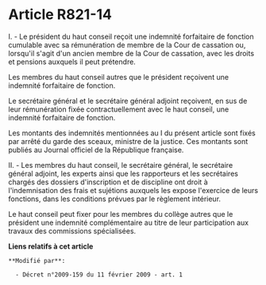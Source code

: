 # Article R821-14

I. - Le président du haut conseil reçoit une indemnité forfaitaire de fonction cumulable avec sa rémunération de membre de la
Cour de cassation ou, lorsqu'il s'agit d'un ancien membre de la Cour de cassation, avec les droits et pensions auxquels il
peut prétendre. 

Les membres du haut conseil autres que le président reçoivent une indemnité forfaitaire de fonction. 

Le secrétaire général et le secrétaire général adjoint reçoivent, en sus de leur rémunération fixée contractuellement avec le
haut conseil, une indemnité forfaitaire de fonction. 

Les montants des indemnités mentionnées au I du présent article sont fixés par arrêté du garde des sceaux, ministre de la
justice. Ces montants sont publiés au Journal officiel de la République française. 

II. - Les membres du haut conseil, le secrétaire général, le secrétaire général adjoint, les experts ainsi que les
rapporteurs et les secrétaires chargés des dossiers d'inscription et de discipline ont droit à l'indemnisation des frais et
sujétions auxquels les expose l'exercice de leurs fonctions, dans les conditions prévues par le règlement intérieur. 

Le haut conseil peut fixer pour les membres du collège autres que le président une indemnité complémentaire au titre de leur
participation aux travaux des commissions spécialisées.

**Liens relatifs à cet article**

	**Modifié par**:

	  - Décret n°2009-159 du 11 février 2009 - art. 1
